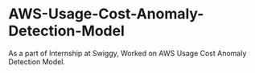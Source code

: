 # AWS-Usage-Cost-Anomaly-Detection-Model
As a part of Internship at Swiggy, Worked on AWS Usage Cost Anomaly Detection Model.
